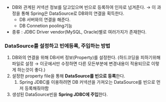- DB와 관계된 커넥션 정보를 담고있으며 빈으로 등록하여 인자로 넘겨준다. → 이 과정을 통해 Spring은 DataSource로 DB와의 연결을 획득한다.
    - DB 서버와의 연결을 해준다.
    - DB Connetion pooling기능
- 종류 : JDBC Driver vendor(MySQL, Oracle)별로 여러가지가 존재한다.

### DataSource를 설정하고 빈에등록, 주입하는 방법

1. DB와의 연결을 위해 DB서버 정보(Property)를 설정한다. (하드코딩을 피하기위해 파일로 설정 → 이곳에서만 수정하면 다른 모든부분에 변경내용이 적용되므로 이렇게 하는것이 좋다.)
2. 설정한 property file을 통해 **DataSource를 빈으로 등록**한다.
    1. Spring JDBC를 이용하려면 DB 커넥션을 가져오는 DataSource를 빈으로 먼저 등록해줘야함
3. 생성된 DataSource빈을 **Spring JDBC에 주입**한다.